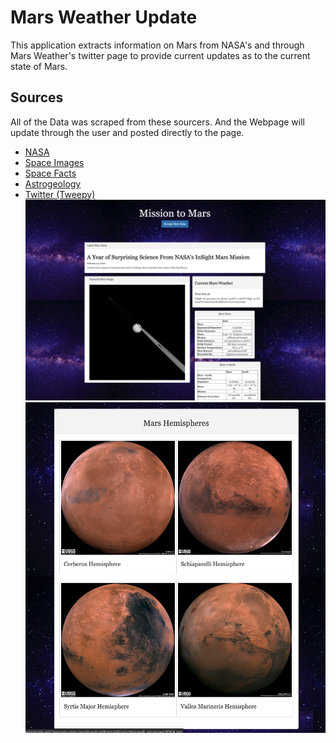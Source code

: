 # Mars Weather Update
This application extracts information on Mars from NASA's and through Mars Weather's twitter page to provide current updates as to the current state of Mars.

## Sources 
All of the Data was scraped from these sourcers. And the Webpage will update through the user and posted directly to the page.
* [NASA](https://mars.nasa.gov/news/)
* [Space Images](https://www.jpl.nasa.gov)
* [Space Facts](https://space-facts.com/mars/)
* [Astrogeology](https://astrogeology.usgs.gov)
* [Twitter (Tweepy)](https://twitter.com/MarsWxReport)
![](Screenshots/Screen%20Shot%202020-02-26%20at%206.08.19%20PM.png)
![](Screenshots/Screen%20Shot%202020-02-26%20at%206.09.27%20PM.png)
